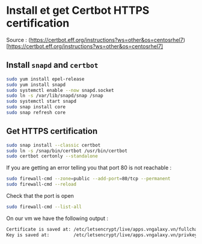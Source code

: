 # Install et get Certbot HTTPS certification

Source : (https://certbot.eff.org/instructions?ws=other&os=centosrhel7)[https://certbot.eff.org/instructions?ws=other&os=centosrhel7]

## Install `snapd` and `certbot`

```bash
sudo yum install epel-release
sudo yum install snapd
sudo systemctl enable --now snapd.socket
sudo ln -s /var/lib/snapd/snap /snap
sudo systemctl start snapd
sudo snap install core
sudo snap refresh core
```

## Get HTTPS certification

```bash
sudo snap install --classic certbot
sudo ln -s /snap/bin/certbot /usr/bin/certbot
sudo certbot certonly --standalone
```

If you are getting an error telling you that port 80 is not reachable :

```bash
sudo firewall-cmd --zone=public --add-port=80/tcp --permanent
sudo firewall-cmd --reload
```

Check that the port is open 

```bash
sudo firewall-cmd --list-all
```

On our vm we have the following output :

```bash
Certificate is saved at: /etc/letsencrypt/live/apps.vngalaxy.vn/fullchain.pem
Key is saved at:         /etc/letsencrypt/live/apps.vngalaxy.vn/privkey.pem
```
